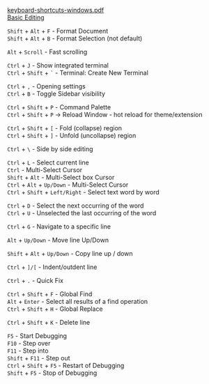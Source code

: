[keyboard-shortcuts-windows.pdf](https://code.visualstudio.com/shortcuts/keyboard-shortcuts-windows.pdf)     
[Basic Editing](https://code.visualstudio.com/docs/editor/codebasics)

`Shift` + `Alt` + `F` - Format Document  
`Shift` + `Alt` + `B` - Format Selection (not default)

`Alt` + `Scroll` - Fast scrolling

`Ctrl` + `J` - Show integrated terminal     
`Ctrl` + `Shift` + `` ` `` - Terminal: Create New Terminal

`Ctrl` + `,` - Opening settings     
`Ctrl` + `B` - Toggle Sidebar visibility

`Ctrl` + `Shift` + `P` - Command Palette    
`Ctrl` + `Shift` + `P`  -> Reload Window  - hot reload for theme/extension

`Ctrl` + `Shift` + `[` - Fold (collapse) region     
`Ctrl` + `Shift` + `]` - Unfold (uncollapse) region

`Ctrl` + `\` - Side by side editing

`Ctrl` + `L` - Select current line   
`Ctrl` - Multi-Select Cursor   
`Shift` + `Alt` - Multi-Select box Cursor   
`Ctrl` + `Alt` + `Up/Down` - Multi-Select Cursor   
`Ctrl` + `Shift` + `Left/Right` - Select text word by word   

`Ctrl` + `D` - Select the next occurring of the word   
`Ctrl` + `U` - Unselected the last occurring of the word   

`Ctrl` + `G` - Navigate to a specific line   

`Alt` + `Up/Down` - Move line Up/Down   

`Shift` + `Alt` + `Up/Down` - Copy line up / down   

`Ctrl` + `]/[` - Indent/outdent line   

`Ctrl` + `.` - Quick Fix   


`Ctrl` + `Shift` + `F` - Global Find    
`Alt` + `Enter` - Select all results of a find operation    
`Ctrl` + `Shift` + `H` - Global Replace    


`Ctrl` + `Shift` + `K` - Delete line    

`F5` - Start Debugging   
`F10` - Step over   
`F11` - Step into    
`Shift` + `F11` - Step out    
`Ctrl` + `Shift` + `F5` - Restart of Debugging     
`Shift` + `F5` - Stop of Debugging    

